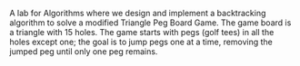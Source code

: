 A lab for Algorithms where we design and implement a backtracking algorithm to solve a modified Triangle Peg Board Game. The game board is a triangle with 15 holes. The game starts with pegs (golf tees) in all the holes except one; the goal is to jump pegs one at a time, removing the jumped peg until only one peg remains.
